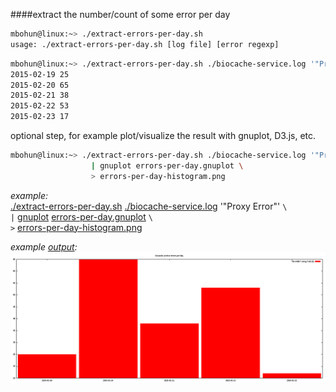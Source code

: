 ####extract the number/count of some error per day

```BASH
mbohun@linux:~> ./extract-errors-per-day.sh
usage: ./extract-errors-per-day.sh [log file] [error regexp]
```
```BASH
mbohun@linux:~> ./extract-errors-per-day.sh ./biocache-service.log '"Proxy Error"'
2015-02-19 25
2015-02-20 65
2015-02-21 38
2015-02-22 53
2015-02-23 17
```
optional step, for example plot/visualize the result with gnuplot, D3.js, etc.
```BASH
mbohun@linux:~> ./extract-errors-per-day.sh ./biocache-service.log '"Proxy Error"' \
                  | gnuplot errors-per-day.gnuplot \
                  > errors-per-day-histogram.png
```

*example:*  
[./extract-errors-per-day.sh](extract-errors-per-day.sh) [./biocache-service.log](biocache-service.log) '"Proxy Error"' `\`  
`|` [gnuplot](http://www.gnuplot.info) [errors-per-day.gnuplot](errors-per-day.gnuplot) `\`  
`>` [errors-per-day-histogram.png](errors-per-day-histogram.png)

*example [output](errors-per-day-histogram.png):*
![Alt text](https://raw.githubusercontent.com/mbohun/ala_biocache_test/master/test/test-errors-per-day/errors-per-day-histogram.png "example ouptut")
